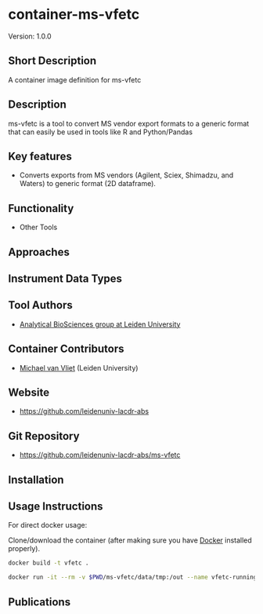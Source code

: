 # container-ms-vfetc
Version: 1.0.0

## Short Description

A container image definition for ms-vfetc

## Description

ms-vfetc is a tool to convert MS vendor export formats to a generic format that can easily be used in tools like R and Python/Pandas 

## Key features

- Converts exports from MS vendors (Agilent, Sciex, Shimadzu, and Waters) to generic format (2D dataframe).

## Functionality

- Other Tools

## Approaches
  
## Instrument Data Types

## Tool Authors

- [Analytical BioSciences group at Leiden University](http://analyticalbiosciences.nl/)

## Container Contributors

- [Michael van Vliet](https://github.com/orgs/leidenuniv-lacdr-abs/people/michaelvanvliet) (Leiden University)

## Website

- https://github.com/leidenuniv-lacdr-abs


## Git Repository

- https://github.com/leidenuniv-lacdr-abs/ms-vfetc

## Installation 

## Usage Instructions

For direct docker usage:

Clone/download the container (after making sure you have [Docker](https://www.docker.com/products) installed properly).

```bash
docker build -t vfetc .
```

```bash
docker run -it --rm -v $PWD/ms-vfetc/data/tmp:/out --name vfetc-running vfetc files=data/vendor/agilent/example_batch1.txt,data/vendor/agilent/example_batch2.txt outputfile=/out/agilent.txt 
```

## Publications
